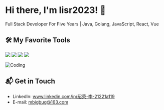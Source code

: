 # Hi there, I'm lisr2023! 👋

Full Stack Developer For Five Years | Java, Golang, JavaScript, React, Vue 

## 🛠️ My Favorite Tools

![](https://img.shields.io/badge/Java-red?style=for-the-badge&logo=java)
![](https://img.shields.io/badge/Golang-blue?style=for-the-badge&logo=go)
![](https://img.shields.io/badge/JavaScript-yellow?style=for-the-badge&logo=javascript)
![](https://img.shields.io/badge/React-61DAFB?style=for-the-badge&logo=react)



<!--START_SECTION:activity-->

![Coding](https://media.giphy.com/media/ZVik7pBtu9dNS/giphy.gif)

## 📬 Get in Touch

- LinkedIn: www.linkedin.com/in/绍荣-李-21221a119
- E-mail: mbigbug@163.com
